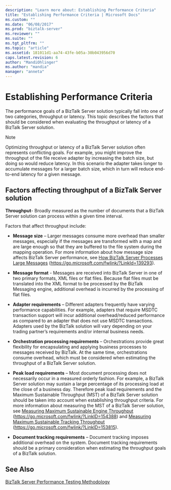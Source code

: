 ```yaml
---
description: "Learn more about: Establishing Performance Criteria"
title: "Establishing Performance Criteria | Microsoft Docs"
ms.custom: ""
ms.date: "06/08/2017"
ms.prod: "biztalk-server"
ms.reviewer: ""
ms.suite: ""
ms.tgt_pltfrm: ""
ms.topic: "article"
ms.assetid: 181011d1-aa74-43fe-b05a-30b043956d70
caps.latest.revision: 6
author: "MandiOhlinger"
ms.author: "mandia"
manager: "anneta"
---
```

# Establishing Performance Criteria
The performance goals of a BizTalk Server solution typically fall into one of two categories, throughput or latency. This topic describes the factors that should be considered when evaluating the throughput or latency of a BizTalk Server solution.

> [!NOTE]
>  Optimizing throughput or latency of a BizTalk Server solution often represents conflicting goals. For example, you might improve the throughput of the file receive adapter by increasing the batch size, but doing so would reduce latency. In this scenario the adapter takes longer to accumulate messages for a larger batch size, which in turn will reduce end-to-end latency for a given message.

## Factors affecting throughput of a BizTalk Server solution
 **Throughput**- Broadly measured as the number of documents that a BizTalk Server solution can process within a given time interval.

 Factors that affect throughput include:

-   **Message size** – Larger messages consume more overhead than smaller messages, especially if the messages are transformed with a map and are large enough so that they are buffered to the file system during the mapping operation. For more information about how message size affects BizTalk Server performance, see [How BizTalk Server Processes Large Messages](/previous-versions/) (https://go.microsoft.com/fwlink/?LinkId=139293).

-   **Message format** - Messages are received into BizTalk Server in one of two primary formats, XML files or flat files. Because flat files must be translated into the XML format to be processed by the BizTalk Messaging engine, additional overhead is incurred by the processing of flat files.

-   **Adapter requirements** – Different adapters frequently have varying performance capabilities. For example, adapters that require MSDTC transaction support will incur additional overhead/reduced performance as compared to an adapter that does not use MSDTC transactions. Adapters used by the BizTalk solution will vary depending on your trading partner’s requirements and/or internal business needs.

-   **Orchestration processing requirements** – Orchestrations provide great flexibility for encapsulating and applying business processes to messages received by BizTalk. At the same time, orchestrations consume overhead, which must be considered when estimating the throughput of a BizTalk Server solution.

-   **Peak load requirements** – Most document processing does not necessarily occur in a measured orderly fashion. For example, a BizTalk Server solution may sustain a large percentage of its processing load at the close of a business day. Therefore peak load requirements and the Maximum Sustainable Throughput (MST) of a BizTalk Server solution should be taken into account when establishing throughput criteria. For more information about measuring the MST of a BizTalk Server solution, see [Measuring Maximum Sustainable Engine Throughput](../core/measuring-maximum-sustainable-engine-throughput.md) (https://go.microsoft.com/fwlink/?LinkID=154388) and [Measuring Maximum Sustainable Tracking Throughput](../core/measuring-maximum-sustainable-tracking-throughput.md) (https://go.microsoft.com/fwlink/?LinkID=153815).

-   **Document tracking requirements** – Document tracking imposes additional overhead on the system. Document tracking requirements should be a primary consideration when estimating the throughput goals of a BizTalk solution.

## See Also
 [BizTalk Server Performance Testing Methodology](../technical-guides/biztalk-server-performance-testing-methodology.md)